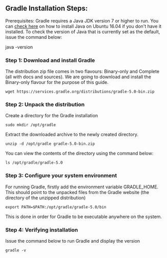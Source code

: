 ## Gradle Installation Steps:

Prerequisites: Gradle requires a Java JDK version 7 or higher to run. 
You can <a href="https://systems-platform.github.io/Documentation/JavaInstallation">check here</a> on how to install Java on Ubuntu 16.04 if you don't have it installed. To check the version of Java that is currently set as the default, issue the command below:

java -version

### Step 1: Download and install Gradle

The distribution zip file comes in two flavours: Binary-only and Complete (all with docs and sources). We are going to download and install the Binary-only flavour for the purpose of this guide.
```
wget https://services.gradle.org/distributions/gradle-5.0-bin.zip
```
### Step 2: Unpack the distribution

Create a directory for the Gradle installation
```
sudo mkdir /opt/gradle
```

Extract the downloaded archive to the newly created directory.

 ```
 unzip -d /opt/gradle gradle-5.0-bin.zip
 ```
 You can view the contents of the directory using the command below:
 ```
 ls /opt/gradle/gradle-5.0
 ```
 ### Step 3: Configure your system environment
 For running Gradle, firstly add the environment variable GRADLE_HOME. This should point to the unpacked files from the Gradle website (the directory of the unzipped distribution)
```
export PATH=$PATH:/opt/gradle/gradle-5.0/bin
```
This is done in order for Gradle to be executable anywhere on the system.

### Step 4: Verifying installation
Issue the command below to run Gradle and display the version
```
gradle -v
```
